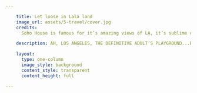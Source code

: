 ```yaml
---

    title: Let loose in Lala land
    image_url: assets/5-travel/cover.jpg
    credits:
      Soho House is famous for it’s amazing views of LA, it’s sublime cocktails and it’s awesome people watching.

    description: AH, LOS ANGELES, THE DEFINITIVE ADULT’S PLAYGROUND...BUT WHEN THERE’S SO MUCH CHOICE AND SO LITTLE TIME, WHERE DO YOU EVEN BEGIN?? RELAX, WE GOT YOU! READ ON FOR THE ULTIMATE MINKPINK GUIDE TO L.A’S HOTTEST HANG OUTS...

    layout:
      type: one-column
      image_style: background
      content_style: transparent
      content_height: full

---
```


<style>

  #s5-travel .title {
    font-size: 0;
    color: transparent;
    background: url(assets/5-travel/LETLOOSE.svg) no-repeat;
    background-size: contain;
    height: 230px;
    margin-top: 50px;
/*    width: 500px;*/
  }
  
  
  #s5-travel .description {
    font-size: 20px;
    font-family: 'proxima-nova';
    text-shadow: 1px 1px 10px rgba(0,0,0,0.5);
/*    width: 500px;*/
  }
  
  #s5-travel #header-image {
    margin-left: -26px;
    max-width: initial;
    max-height: initial;
    width: 700px;
  }

  #s5-travel .body p {
    text-align: left;
    font-weight: lighter;
    font-size: 18px;
    font-family: 'proxima-nova';
  }
</style>
